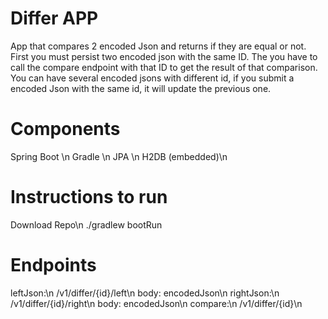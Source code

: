 Differ APP
============
App that compares 2 encoded Json and returns if they are equal or not. First you must persist two encoded json with the same ID. The you have to call the compare endpoint with that ID to get the result of that comparison. You can have several encoded jsons with different id, if you submit a encoded Json with the same id, it will update the previous one.

Components
==========
Spring Boot \n
Gradle \n
JPA \n
H2DB (embedded)\n

Instructions to run
===================

Download Repo\n
./gradlew bootRun

Endpoints
===================
leftJson:\n
/v1/differ/{id}/left\n
body: encodedJson\n
rightJson:\n
/v1/differ/{id}/right\n
body: encodedJson\n
compare:\n
/v1/differ/{id}\n
